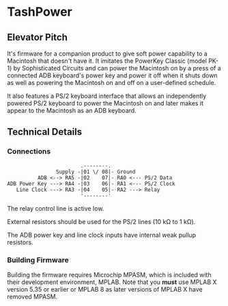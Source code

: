 # TashPower

## Elevator Pitch

It's firmware for a companion product to give soft power capability to a Macintosh that doesn't have it.  It imitates the PowerKey Classic (model PK-1) by Sophisticated Circuits and can power the Macintosh on by a press of a connected ADB keyboard's power key and power it off when it shuts down as well as powering the Macintosh on and off on a user-defined schedule.

It also features a PS/2 keyboard interface that allows an independently powered PS/2 keyboard to power the Macintosh on and later makes it appear to the Macintosh as an ADB keyboard.


## Technical Details

### Connections

```
                        .--------.                     
                Supply -|01 \/ 08|- Ground             
          ADB <--> RA5 -|02    07|- RA0 <--- PS/2 Data 
ADB Power Key ---> RA4 -|03    06|- RA1 <--- PS/2 Clock
   Line Clock ---> RA3 -|04    05|- RA2 ---> Relay     
                        '--------'                     
```

The relay control line is active low.

External resistors should be used for the PS/2 lines (10 kΩ to 1 kΩ).

The ADB power key and line clock inputs have internal weak pullup resistors. 


### Building Firmware

Building the firmware requires Microchip MPASM, which is included with their development environment, MPLAB. Note that you **must** use MPLAB X version 5.35 or earlier or MPLAB 8 as later versions of MPLAB X have removed MPASM.

